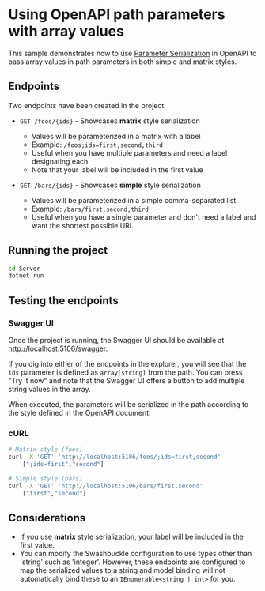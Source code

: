 # Using OpenAPI path parameters with array values

This sample demonstrates how to use [Parameter Serialization](https://swagger.io/docs/specification/serialization/) in OpenAPI to pass array values in path parameters in both simple and matrix styles.

## Endpoints

Two endpoints have been created in the project:

- `GET /foos/{ids}` - Showcases **matrix** style serialization
  - Values will be parameterized in a matrix with a label
  - Example: `/foos;ids=first,second,third`
  - Useful when you have multiple parameters and need a label designating each
  - Note that your label will be included in the first value

- `GET /bars/{ids}` - Showcases **simple** style serialization
  - Values will be parameterized in a simple comma-separated list
  - Example: `/bars/first,second,third`
  - Useful when you have a single parameter and don't need a label and want the shortest possible URI.

## Running the project

```bash
cd Server
dotnet run
```

## Testing the endpoints

### Swagger UI

Once the project is running, the Swagger UI should be available at [http://localhost:5106/swagger](http://localhost:5106/swagger).

If you dig into either of the endpoints in the explorer, you will see that the `ids` parameter is defined as `array[string]` from the path. You can press "Try it now" and note that the Swagger UI offers a button to add multiple string values in the array.

When executed, the parameters will be serialized in the path according to the style defined in the OpenAPI document.

### cURL

```bash
# Matrix style (foos)
curl -X 'GET' 'http://localhost:5106/foos/;ids=first,second'
    [";ids=first","second"]

# Simple style (bars)
curl -X 'GET' 'http://localhost:5106/bars/first,second'
    ["first","second"]
```

## Considerations

- If you use **matrix** style serialization, your label will be included in the first value.
- You can modify the Swashbuckle configuration to use types other than 'string' such as 'integer'. However, these endpoints are configured to map the serialized values to a string and model binding will not automatically bind these to an `IEnumerable<string | int>` for you.
